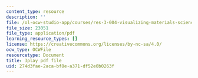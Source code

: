 ```yaml
---
content_type: resource
description: ''
file: /ol-ocw-studio-app/courses/res-3-004-visualizing-materials-science-fall-2017/274d3fae2acabf8ea371df52e0b0263f_LqwvVAtEIx8.pdf
file_size: 23051
file_type: application/pdf
learning_resource_types: []
license: https://creativecommons.org/licenses/by-nc-sa/4.0/
ocw_type: OCWFile
resourcetype: Document
title: 3play pdf file
uid: 274d3fae-2aca-bf8e-a371-df52e0b0263f
---
```

